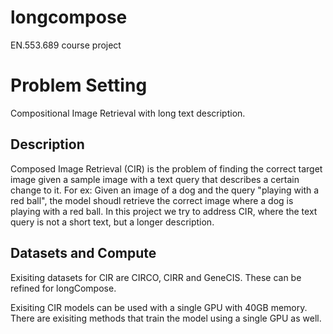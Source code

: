 # longcompose
EN.553.689 course project

# Problem Setting
Compositional Image Retrieval with long text description. 

## Description
Composed Image Retrieval (CIR) is the problem of finding the correct target image given a sample image with a text query that describes a certain change to it.  For ex: Given an image of a dog and the query "playing with a red ball", the model shoudl retrieve the correct image where a dog is playing with a red ball. 
In this project we try to address CIR, where the text query is not a short text, but a longer description. 

## Datasets and Compute
Exisiting datasets for CIR are CIRCO, CIRR and GeneCIS. These can be refined for longCompose. 

Exisiting CIR models can be used with a single GPU with 40GB memory. There are exisiting methods that train the model using a single GPU as well. 
